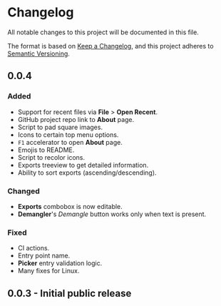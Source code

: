 # Changelog

All notable changes to this project will be documented in this file.

The format is based on [Keep a Changelog](https://keepachangelog.com/en/1.0.0/), and
this project adheres to [Semantic Versioning](https://semver.org/spec/v2.0.0.html).

## 0.0.4

### Added

- Support for recent files via **File** > **Open Recent**.
- GitHub project repo link to **About** page.
- Script to pad square images.
- Icons to certain top menu options.
- `F1` accelerator to open **About** page.
- Emojis to README.
- Script to recolor icons.
- Exports treeview to get detailed information.
- Ability to sort exports (ascending/descending).

### Changed

- **Exports** combobox is now editable.
- **Demangler**'s *Demangle* button works only when text is present.

### Fixed

- CI actions.
- Entry point name.
- **Picker** entry validation logic.
- Many fixes for Linux.

## 0.0.3 - Initial public release
